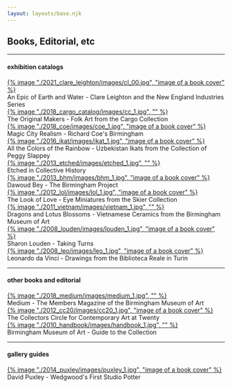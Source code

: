 ```yaml
---
layout: layouts/base.njk
---
```


<div class="container">
  <div class="row">
    <div class="col-12 col-12-md col-1-lg"></div>  
    <div class="col-12 col-12-md col-3-lg">
            <h2>Books, Editorial, etc</h2>
    </div>
    <div class="col">
    </div> 
    <div class="col-12 col-12-md col-1-lg"></div>
  </div>
  <hr>
  <div class="row">
        <div class="col-12 col-12-md col-1-lg"></div>
        <div class="col-12 col-12-md col-3-lg">
        <h4>exhibition catalogs</h4>
        </div>
        <div class="col">
            <a href=/projects/books/2021_clare_leighton>{% image "./2021_clare_leighton/images/cl_00.jpg", "image of a book cover" %}</a>
            <figcaption>An Epic of Earth and Water - Clare Leighton and the New England Industries Series</figcaption>
        </div>
        <div class="col">
            <a href=/projects/books/2018_cargo_catalog>{% image "./2018_cargo_catalog/images/cc_1.jpg", "" %}</a>
            <figcaption>The Original Makers - Folk Art from the Cargo Collection</figcaption>
        </div>
        <div class="col">
            <a href=/projects/books/2018_coe>{% image "./2018_coe/images/coe_1.jpg", "image of a book cover" %}</a>
            <figcaption>Magic City Realism - Richard Coe's Birmingham</figcaption>
        </div>
        <div class="col-12 col-12-md col-1-lg"></div>
    </div>
  <div class="row">
        <div class="col-12 col-12-md col-1-lg"></div>
        <div class="col-12 col-12-md col-3-lg"></div>
        <div class="col">
            <a href=/projects/books/2016_ikat>{% image "./2016_ikat/images/ikat_1.jpg", "image of a book cover" %}</a>
            <figcaption>All the Colors of the Rainbow - Uzbekistan Ikats from the Collection of Peggy Slappey</figcaption>
        </div>
        <div class="col">
            <a href=/projects/books/2013_etched>{% image "./2013_etched/images/etched_1.jpg", "" %}</a>
            <figcaption>Etched in Collective History</figcaption>
        </div>
        <div class="col">
            <a href=/projects/books/2013_bhm>{% image "./2013_bhm/images/bhm_1.jpg", "image of a book cover" %}</a>
            <figcaption>Dawoud Bey - The Birmingham Project</figcaption>
        </div>
        <div class="col-12 col-12-md col-1-lg"></div>
    </div>
  </div>
  <div class="row">
        <div class="col-12 col-12-md col-1-lg"></div>
        <div class="col-12 col-12-md col-3-lg"></div>
        <div class="col">
            <a href=/projects/books/2012_lol>{% image "./2012_lol/images/lol_1.jpg", "image of a book cover" %}</a>
            <figcaption>The Look of Love - Eye Miniatures from the Skier Collection</figcaption>
        </div>
        <div class="col">
            <a href=/projects/books/2011_vietnam>{% image "./2011_vietnam/images/vietnam_1.jpg", "" %}</a>
            <figcaption>Dragons and Lotus Blossoms - Vietnamese Ceramics from the Birmingham Museum of Art</figcaption>
        </div>
        <div class="col">
            <a href=/projects/books/2008_louden>{% image "./2008_louden/images/louden_1.jpg", "image of a book cover" %}</a>
            <figcaption>Sharon Louden - Taking Turns</figcaption>
        </div>
        <div class="col-12 col-12-md col-1-lg"></div>
    </div>
  <div class="row">
        <div class="col-12 col-12-md col-1-lg"></div>
        <div class="col-12 col-12-md col-3-lg"></div>
        <div class="col">
            <a href=/projects/books/2008_leo>{% image "./2008_leo/images/leo_1.jpg", "image of a book cover" %}</a>
            <figcaption>Leonardo da Vinci - Drawings from the Biblioteca Reale in Turin</figcaption>
        </div>
        <div class="col">
        </div>
        <div class="col">
        </div>
        <div class="col-12 col-12-md col-1-lg"></div>
    </div>
    <hr>
    <div class="row">
        <div class="col-12 col-12-md col-1-lg"></div>
        <div class="col-12 col-12-md col-3-lg">
        <h4>other books and editorial</h4>
        </div>
        <div class="col">
            <a href=/projects/books/2018_medium>{% image "./2018_medium/images/medium_1.jpg", "" %}</a>
            <figcaption>Medium - The Members Magazine of the Birmingham Museum of Art</figcaption>
        </div>
        <div class="col">
            <a href=/projects/books/2012_cc20>{% image "./2012_cc20/images/cc20_1.jpg", "image of a book cover" %}</a>
            <figcaption>The Collectors Circle for Contemporary Art at Twenty</figcaption>
        </div>
        <div class="col">
            <a href=/projects/books/2010_handbook>{% image "./2010_handbook/images/handbook_1.jpg", "" %}</a>
            <figcaption>Birmingham Museum of Art - Guide to the Collection </figcaption>
        </div>
        <div class="col-12 col-12-md col-1-lg"></div>
    </div>
    <hr>
    <div class="row">
        <div class="col-12 col-12-md col-1-lg"></div>
        <div class="col-12 col-12-md col-3-lg">
        <h4>gallery guides</h4>
        </div>
        <div class="col">
            <a href=/projects/books/2014_puxley>{% image "./2014_puxley/images/puxley_1.jpg", "image of a book cover" %}</a>
            <figcaption>David Puxley - Wedgwood's First Studio Potter</figcaption>
        </div>
        <div class="col">
        </div>
        <div class="col">
        </div>
        <div class="col-12 col-12-md col-1-lg"></div>
    </div>
</div>
